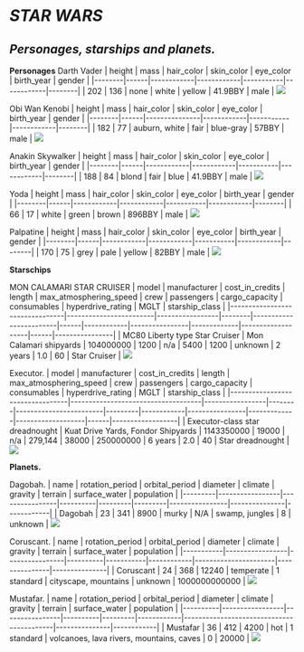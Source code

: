 # _STAR WARS_
## _Personages, starships and planets._

**Personages**
Darth Vader
| height | mass | hair_color | skin_color | eye_color | birth_year | gender |
|--------|------|------------|------------|-----------|------------|--------|
| 202    | 136  | none       | white      | yellow    | 41.9BBY    | male   |
![](https://lumiere-a.akamaihd.net/v1/images/darth-vader-main_4560aff7.jpeg?region=0%2C67%2C1280%2C720)

Obi Wan Kenobi
| height | mass | hair_color    | skin_color | eye_color | birth_year | gender |
|--------|------|---------------|------------|-----------|------------|--------|
| 182    | 77   | auburn, white | fair       | blue-gray | 57BBY      | male   |
![](https://lumiere-a.akamaihd.net/v1/images/obi-wan-kenobi-main_3286c63c.jpeg?region=0%2C0%2C1280%2C721)

Anakin Skywalker
| height | mass | hair_color | skin_color | eye_color | birth_year | gender |
|--------|------|------------|------------|-----------|------------|--------|
| 188    | 84   | blond      | fair       | blue      | 41.9BBY    | male   |
![](https://lumiere-a.akamaihd.net/v1/images/anakin-skywalker-main_23e5105b.jpeg?region=387%2C27%2C1350%2C760)

Yoda
| height | mass | hair_color | skin_color | eye_color | birth_year | gender |
|--------|------|------------|------------|-----------|------------|--------|
| 66     | 17   | white      | green      | brown     | 896BBY     | male   |
![](https://lumiere-a.akamaihd.net/v1/images/Yoda-Retina_2a7ecc26.jpeg?region=0%2C0%2C1536%2C864)

Palpatine
| height | mass | hair_color | skin_color | eye_color | birth_year | gender |
|--------|------|------------|------------|-----------|------------|--------|
| 170    | 75   | grey       | pale       | yellow    | 82BBY      | male   |
![](https://lumiere-a.akamaihd.net/v1/images/emperor-palpatine-main_d6632d0a.jpeg?region=237%2C0%2C1445%2C813)

**Starschips**

MON CALAMARI STAR CRUISER
| model                          | manufacturer           | cost_in_credits | length | max_atmosphering_speed | crew | passengers | cargo_capacity | consumables | hyperdrive_rating | MGLT | starship_class |
|--------------------------------|------------------------|-----------------|--------|------------------------|------|------------|----------------|-------------|-------------------|------|----------------|
| MC80 Liberty type Star Cruiser | Mon Calamari shipyards | 104000000       | 1200   | n/a                    | 5400 | 1200       | unknown        | 2 years     | 1.0               | 60   | Star Cruiser   |
![](https://lumiere-a.akamaihd.net/v1/images/e6d_ia_2581_47f64de7.jpeg?region=254%2C0%2C1426%2C802)

Executor.
| model                           | manufacturer                       | cost_in_credits | length | max_atmosphering_speed | crew    | passengers | cargo_capacity | consumables | hyperdrive_rating | MGLT | starship_class   |
|---------------------------------|------------------------------------|-----------------|--------|------------------------|---------|------------|----------------|-------------|-------------------|------|------------------|
| Executor-class star dreadnought | Kuat Drive Yards, Fondor Shipyards | 1143350000      | 19000  | n/a                    | 279,144 | 38000      | 250000000      | 6 years     | 2.0               | 40   | Star dreadnought |
![](https://lumiere-a.akamaihd.net/v1/images/databank_executor_01_169_8157df82.jpeg?region=57%2C0%2C1503%2C845)

**Planets.**

Dagobah.
| name    | rotation_period | orbital_period | diameter | climate | gravity | terrain        | surface_water | population |
|---------|-----------------|----------------|----------|---------|---------|----------------|---------------|------------|
| Dagobah | 23              | 341            | 8900     | murky   | N/A     | swamp, jungles | 8             | unknown    |
![](https://lumiere-a.akamaihd.net/v1/images/Dagobah_890df592.jpeg?region=0%2C80%2C1260%2C711)

Coruscant.
| name      | rotation_period | orbital_period | diameter | climate   | gravity    | terrain              | surface_water | population    |
|-----------|-----------------|----------------|----------|-----------|------------|----------------------|---------------|---------------|
| Coruscant | 24              | 368            | 12240    | temperate | 1 standard | cityscape, mountains | unknown       | 1000000000000 |
![](https://lumiere-a.akamaihd.net/v1/images/coruscant-main_59b865a4.jpeg?region=164%2C0%2C953%2C536)

Mustafar.
| name     | rotation_period | orbital_period | diameter | climate | gravity    | terrain                                  | surface_water | population |
|----------|-----------------|----------------|----------|---------|------------|------------------------------------------|---------------|------------|
| Mustafar | 36              | 412            | 4200     | hot     | 1 standard | volcanoes, lava rivers, mountains, caves | 0             | 20000      |
![](https://lumiere-a.akamaihd.net/v1/images/databank_mustafar_01_169_5b470758.jpeg?region=0%2C0%2C1560%2C878)


















































